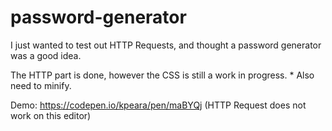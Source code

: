 # password-generator
I just wanted to test out HTTP Requests, and thought a password generator was a good idea.

The HTTP part is done, however the CSS is still a work in progress.
\* Also need to minify.

Demo: https://codepen.io/kpeara/pen/maBYQj  (HTTP Request does not work on this editor)
